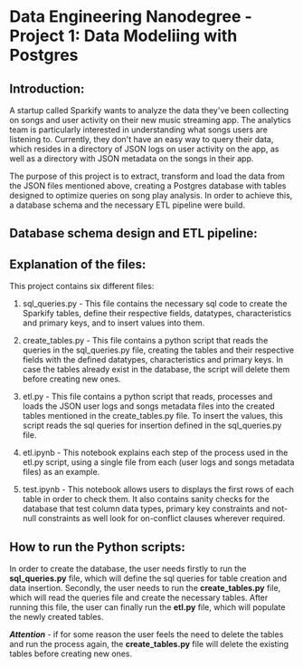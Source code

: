# Data Engineering Nanodegree - Project 1: Data Modeliing with Postgres

## Introduction:

A startup called Sparkify wants to analyze the data they've been collecting on songs and user activity on their new music streaming app. The analytics team is particularly interested in understanding what songs users are listening to. Currently, they don't have an easy way to query their data, which resides in a directory of JSON logs on user activity on the app, as well as a directory with JSON metadata on the songs in their app.

The purpose of this project is to extract, transform and load the data from the JSON files mentioned above, creating a Postgres database with tables designed to optimize queries on song play analysis. In order to achieve this, a database schema and the necessary ETL pipeline were build.


## Database schema design and ETL pipeline:



## Explanation of the files:

This project contains six different files:

1. sql_queries.py - 
This file contains the necessary sql code to create the Sparkify tables, define their respective fields, datatypes, characteristics and primary keys, and to insert values into them.  

2. create_tables.py - 
This file contains a python script that reads the queries in the sql_queries.py file, creating the tables and their respective fields with the defined datatypes, characteristics and primary keys. In case the tables already exist in the database, the script will delete them before creating new ones.

3. etl.py - 
This file contains a python script that reads, processes and loads the JSON user logs and songs metadata files into the created tables mentioned in the create_tables.py file. To insert the values, this script reads the sql queries for insertion defined in the sql_queries.py file.

4. etl.ipynb - 
This notebook explains each step of the process used in the etl.py script, using a single file from each (user logs and songs metadata files) as an example.

5. test.ipynb - 
This notebook allows users to displays the first rows of each table in order to check them. It also contains sanity checks for the database that test column data types, primary key constraints and not-null constraints as well look for on-conflict clauses wherever required.


## How to run the Python scripts:

In order to create the database, the user needs firstly to run the **sql_queries.py** file, which will define the sql queries for table creation and data insertion. Secondly, the user needs to run the **create_tables.py** file, which will read the queries file and create the necessary tables. After running this file, the user can finally run the **etl.py** file, which will populate the newly created tables. 

***Attention*** - if for some reason the user feels the need to delete the tables and run the process again, the **create_tables.py** file will delete the existing tables before creating new ones.
